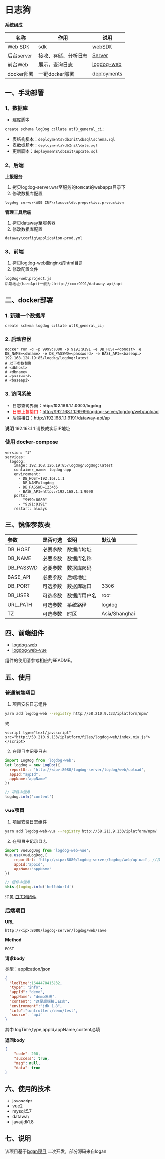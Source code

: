 # 日志狗

**系统组成**

| 名称        | 作用                 |说明|
| ----------- | -------------------- | -------------------- |
| Web SDK     | sdk                  |[webSDK](./webSDK)|
| 后台server  | 接收、存储、分析日志 |[Server](./server)|
| 前台Web     | 展示，查询日志       |[logdog-web](./logdog-web)|
| docker部署| 一键docker部署       |[deployments](./deployments)|
## 一、手动部署
### 1、数据库

* 建库脚本
```sql=
create schema logDog collate utf8_general_ci;
```
* 表结构脚本：`deployments\dbInit\dbsql\schema.sql`
* 表数据脚本：`deployments\dbInit\data.sql`
* 更新脚本：`deployments\dbInit\update.sql`

### 2、后端
**上报服务**

1. 拷贝logdog-server.war至服务的tomcat的webapps目录下
2. 修改数据库配置
```
logdog-server\WEB-INF\classes\db.properties.production
```
**管理工具后端**
1. 拷贝dataway至服务器
2. 修改数据库配置
```
dataway\config\application-prod.yml
```

### 3、前端
1. 拷贝logdog-web至nginx的html目录
2. 修改配置文件
```
logDog-web\project.js
后端地址(baseApi)一般为：http://xxx:9191/dataway-api/api
```

## 二、docker部署
### 1. 新建一个数据库
```sql=
create schema logdog collate utf8_general_ci;
```

### 2. 启动容器
```bash=
docker run -d -p 9999:8080 -p 9191:9191 -e DB_HOST=<dbhost> -e DB_NAME=<dbname> -e DB_PASSWD=<password> -e BASE_API=<baseapi> 192.168.126.19:85/logdog/logdog:latest
# 以下参数替换
# <dbhost> 
# <dbname>
# <password>
# <baseapi>
```
### 3. 访问系统

* 日志查询界面：http:/192.168.1.1:9999/logdog
* <span style='color:red'>日志上报接口：http://192.168.1.1:9999/logdog-server/logdog/web/upload </span>
* 后端接口：http://192.168.1.1:9191/dataway-api/api

**说明** 192.168.1.1 请换成实际IP地址

### 使用 docker-compose
```bash=
version: "3"
services:
  logdog:
    image: 192.168.126.19:85/logdog/logdog:latest
    container_name: logdog-app
    environment:
      - DB_HOST=192.168.1.1
      - DB_NAME=logdog
      - DB_PASSWD=123456
      - BASE_API=http://192.168.1.1:9090
    ports:
      - "9999:8080"
      - "9191:9191"
    restart: always

```

## 三、镜像参数表

|参数|是否可选|说明|默认值|
|:---|:---:|:---|:---|
|DB_HOST|必要参数|数据库地址||
|DB_NAME|必要参数|数据库名称||
|DB_PASSWD|必要参数|数据库密码||
|BASE_API|必要参数|后端地址||
|DB_PORT|可选参数|数据库端口|3306|
|DB_USER|可选参数|数据库用户名|root|
|URL_PATH|可选参数|系统路径|logdog|
|TZ|可选参数|时区|Asia/Shanghai|

## 四、前端组件
* [logdog-web](http://192.168.126.25/npm/-/web/detail/@dpark/logdog-web)
* [logdog-web-vue](http://192.168.126.25/npm/-/web/detail/@dpark/logdog-web-vue)

组件的使用请参考相应的README。

## 五、使用
### 普通前端项目
1. 项目安装日志组件
```bash
yarn add logdog-web --registry http://58.210.9.133/iplatform/npm/
```
或
```bash=
<script type="text/javascript" src="http://58.210.9.133/iplatform/files/logdog-web/index.min.js"></script>
```

2. 在项目中记录日志
```javascript
import LogDog from 'logdog-web';
let logdog = new LogDog({
  reportUrl: 'http://<ip>:8080/logdog-server/logdog/web/upload',
  appId:"appId",
  appName:"appName"
})

// 项目中使用
logdog.info('content')
```
### vue项目
1. 项目安装日志组件
```bash
yarn add logdog-web-vue --registry http://58.210.9.133/iplatform/npm/
```
2. 在项目中记录日志
```javascript
import vueLogDog from 'logdog-web-vue';
Vue.use(vueLogDog,{
    reportUrl: 'http://<ip>:8080/logdog-server/logdog/web/upload', //换成自己部署的上报地址
    appId:"appId",
    appName:"appName"
})

// 组件中使用
this.$logdog.info('helloWorld')
```
详见 [日志狗组件](http://58.210.9.133/iplatform/npm/-/web/detail/logdog-web-vue)

### 后端项目

**URL**

```
http://<ip>:8080/logdog-server/logdog/web/save
```

**Method**

```
POST
```

**请求body**

类型：application/json

```json
{
  "logTime":1644478415932,
  "type": "info",
  "appId": "demo",
  "appName": "demo系统",
  "content": "这是后端接口日志",
  "environment":"jdk 1.8",
  "info":"controller:/demo/test",
  "source": "api"
}
```

其中 logTime,type,appId,appName,content必填

**返回body**

```json
{
    "code": 200,
    "success": true,
    "msg": null,
    "data": true
}
```

## 六、使用的技术
* javascript
* vue2
* mysql:5.7
* dataway
* java/jdk1.8

## 七、说明

该项目基于[logan项目](https://github.com/Meituan-Dianping/Logan) 二次开发，部分源码来自logan

